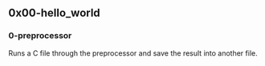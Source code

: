 ## 0x00-hello_world

<h3>0-preprocessor</h3>
Runs a C file through the preprocessor and save the result into another file.